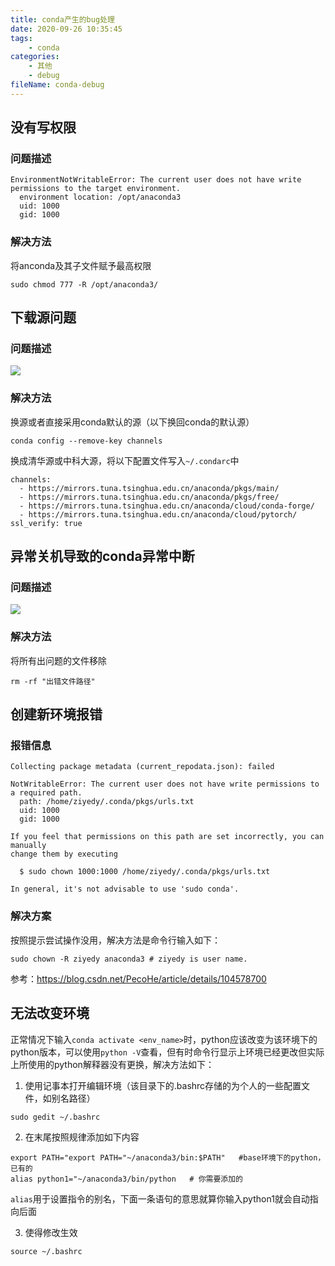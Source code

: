 ```yaml
---
title: conda产生的bug处理
date: 2020-09-26 10:35:45
tags:
	- conda
categories:
	- 其他
	- debug
fileName: conda-debug
---
```


## 没有写权限

### 问题描述

```
EnvironmentNotWritableError: The current user does not have write permissions to the target environment.
  environment location: /opt/anaconda3
  uid: 1000
  gid: 1000
```

### 解决方法

将anconda及其子文件赋予最高权限

```
sudo chmod 777 -R /opt/anaconda3/
```



## 下载源问题

### 问题描述

![](http://cdn.ziyedy.top/conda%E4%BA%A7%E7%94%9F%E7%9A%84bug%E5%A4%84%E7%90%86/%E4%B8%8B%E8%BD%BD%E6%BA%90%E9%97%AE%E9%A2%98.png)

### 解决方法

换源或者直接采用conda默认的源（以下换回conda的默认源）

```
conda config --remove-key channels
```

换成清华源或中科大源，将以下配置文件写入`~/.condarc`中

```
channels:
  - https://mirrors.tuna.tsinghua.edu.cn/anaconda/pkgs/main/
  - https://mirrors.tuna.tsinghua.edu.cn/anaconda/pkgs/free/
  - https://mirrors.tuna.tsinghua.edu.cn/anaconda/cloud/conda-forge/
  - https://mirrors.tuna.tsinghua.edu.cn/anaconda/cloud/pytorch/
ssl_verify: true
```





## 异常关机导致的conda异常中断

### 问题描述

![](http://cdn.ziyedy.top/conda%E4%BA%A7%E7%94%9F%E7%9A%84bug%E5%A4%84%E7%90%86/%E5%BC%82%E5%B8%B8%E5%85%B3%E6%9C%BA%E5%AF%BC%E8%87%B4%E7%9A%84conda%E5%BC%82%E5%B8%B8%E4%B8%AD%E6%96%AD.png)

### 解决方法

将所有出问题的文件移除

```
rm -rf "出错文件路径"
```



## 创建新环境报错

### 报错信息

```
Collecting package metadata (current_repodata.json): failed

NotWritableError: The current user does not have write permissions to a required path.
  path: /home/ziyedy/.conda/pkgs/urls.txt
  uid: 1000
  gid: 1000

If you feel that permissions on this path are set incorrectly, you can manually
change them by executing

  $ sudo chown 1000:1000 /home/ziyedy/.conda/pkgs/urls.txt

In general, it's not advisable to use 'sudo conda'.

```

### 解决方案

按照提示尝试操作没用，解决方法是命令行输入如下：

```
sudo chown -R ziyedy anaconda3 # ziyedy is user name.
```

参考：https://blog.csdn.net/PecoHe/article/details/104578700



## 无法改变环境

正常情况下输入`conda activate <env_name>`时，python应该改变为该环境下的python版本，可以使用`python -V`查看，但有时命令行显示上环境已经更改但实际上所使用的python解释器没有更换，解决方法如下：

1. 使用记事本打开编辑环境（该目录下的.bashrc存储的为个人的一些配置文件，如别名路径）

```
sudo gedit ~/.bashrc
```

2. 在末尾按照规律添加如下内容

```
export PATH="export PATH="~/anaconda3/bin:$PATH"   #base环境下的python，已有的
alias python1="~/anaconda3/bin/python   # 你需要添加的
```

`alias`用于设置指令的别名，下面一条语句的意思就算你输入python1就会自动指向后面

3. 使得修改生效

```
source ~/.bashrc
```


